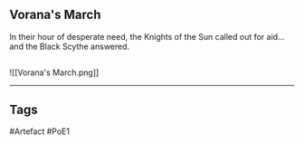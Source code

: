 ## Vorana's March
In their hour of desperate need, the Knights of the Sun
called out for aid... and the Black Scythe answered.
##
![[Vorana's March.png]]

---
## Tags
#Artefact
#PoE1